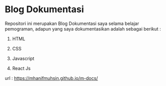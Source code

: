 # Blog Dokumentasi 

Repositori ini merupakan Blog Dokumentasi saya selama belajar pemograman, adapun yang saya dokumentasikan adalah sebagai berikut :

1. HTML

2. CSS

3. Javascript

4. React Js

url : https://mhanifmuhsin.github.io/m-docs/
